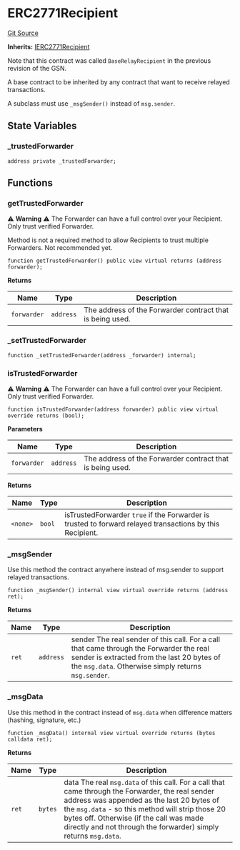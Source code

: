 # ERC2771Recipient
[Git Source](https://github.com/bob-collective/bob/blob/1abe7d0a95cbaa62e47217036600733eae5f19f9/src/ERC2771/ERC2771Recipient.sol)

**Inherits:**
[IERC2771Recipient](/src/ERC2771/IERC2771Recipient.sol/abstract.IERC2771Recipient.md)

Note that this contract was called `BaseRelayRecipient` in the previous revision of the GSN.

A base contract to be inherited by any contract that want to receive relayed transactions.

A subclass must use `_msgSender()` instead of `msg.sender`.


## State Variables
### _trustedForwarder

```solidity
address private _trustedForwarder;
```


## Functions
### getTrustedForwarder

:warning: **Warning** :warning: The Forwarder can have a full control over your Recipient. Only trust verified Forwarder.

Method is not a required method to allow Recipients to trust multiple Forwarders. Not recommended yet.


```solidity
function getTrustedForwarder() public view virtual returns (address forwarder);
```
**Returns**

|Name|Type|Description|
|----|----|-----------|
|`forwarder`|`address`|The address of the Forwarder contract that is being used.|


### _setTrustedForwarder


```solidity
function _setTrustedForwarder(address _forwarder) internal;
```

### isTrustedForwarder

:warning: **Warning** :warning: The Forwarder can have a full control over your Recipient. Only trust verified Forwarder.


```solidity
function isTrustedForwarder(address forwarder) public view virtual override returns (bool);
```
**Parameters**

|Name|Type|Description|
|----|----|-----------|
|`forwarder`|`address`|The address of the Forwarder contract that is being used.|

**Returns**

|Name|Type|Description|
|----|----|-----------|
|`<none>`|`bool`|isTrustedForwarder `true` if the Forwarder is trusted to forward relayed transactions by this Recipient.|


### _msgSender

Use this method the contract anywhere instead of msg.sender to support relayed transactions.


```solidity
function _msgSender() internal view virtual override returns (address ret);
```
**Returns**

|Name|Type|Description|
|----|----|-----------|
|`ret`|`address`|sender The real sender of this call. For a call that came through the Forwarder the real sender is extracted from the last 20 bytes of the `msg.data`. Otherwise simply returns `msg.sender`.|


### _msgData

Use this method in the contract instead of `msg.data` when difference matters (hashing, signature, etc.)


```solidity
function _msgData() internal view virtual override returns (bytes calldata ret);
```
**Returns**

|Name|Type|Description|
|----|----|-----------|
|`ret`|`bytes`|data The real `msg.data` of this call. For a call that came through the Forwarder, the real sender address was appended as the last 20 bytes of the `msg.data` - so this method will strip those 20 bytes off. Otherwise (if the call was made directly and not through the forwarder) simply returns `msg.data`.|


